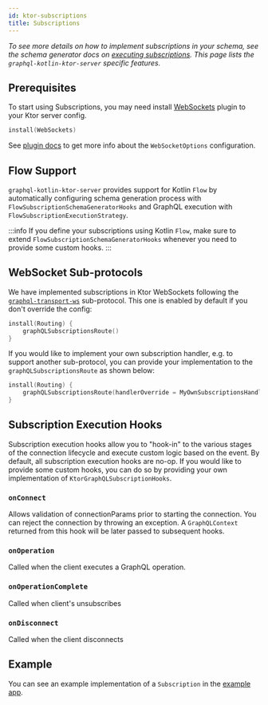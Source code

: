 ```yaml
---
id: ktor-subscriptions
title: Subscriptions
---
```

_To see more details on how to implement subscriptions in your schema, see the schema generator docs on [executing subscriptions](../../schema-generator/execution/subscriptions.md).
This page lists the `graphql-kotlin-ktor-server` specific features._

## Prerequisites

To start using Subscriptions, you may need install [WebSockets](https://ktor.io/docs/websocket.html) plugin to your Ktor server config.
```kotlin
install(WebSockets)
```
See [plugin docs](https://ktor.io/docs/websocket.html#configure) to get more info about the `WebSocketOptions` configuration.

## Flow Support

`graphql-kotlin-ktor-server` provides support for Kotlin `Flow` by automatically configuring schema generation process with `FlowSubscriptionSchemaGeneratorHooks`
and GraphQL execution with `FlowSubscriptionExecutionStrategy`.

:::info
If you define your subscriptions using Kotlin `Flow`, make sure to extend `FlowSubscriptionSchemaGeneratorHooks` whenever you need to provide some custom hooks.
:::

## WebSocket Sub-protocols

We have implemented subscriptions in Ktor WebSockets following the [`graphql-transport-ws`](https://github.com/enisdenjo/graphql-ws/blob/master/PROTOCOL.md) sub-protocol.
This one is enabled by default if you don't override the config:

```kotlin
install(Routing) {
    graphQLSubscriptionsRoute()
}
```

If you would like to implement your own subscription handler, e.g. to support another sub-protocol, you can provide your implementation to the `graphQLSubscriptionsRoute`
as shown below:

```kotlin
install(Routing) {
    graphQLSubscriptionsRoute(handlerOverride = MyOwnSubscriptionsHandler())
}
```

## Subscription Execution Hooks

Subscription execution hooks allow you to "hook-in" to the various stages of the connection lifecycle and execute custom logic based on the event. By default, all subscription execution hooks are no-op.
If you would like to provide some custom hooks, you can do so by providing your own implementation of `KtorGraphQLSubscriptionHooks`.

### `onConnect`
Allows validation of connectionParams prior to starting the connection.
You can reject the connection by throwing an exception.
A `GraphQLContext` returned from this hook will be later passed to subsequent hooks.

### `onOperation`
Called when the client executes a GraphQL operation.

### `onOperationComplete`
Called when client's unsubscribes

### `onDisconnect`
Called when the client disconnects

## Example

You can see an example implementation of a `Subscription` in the [example app](https://github.com/ExpediaGroup/graphql-kotlin/blob/master/examples/server/ktor-server/src/main/kotlin/com/expediagroup/graphql/examples/server/ktor/schema/ExampleSubscriptionService.kt).
